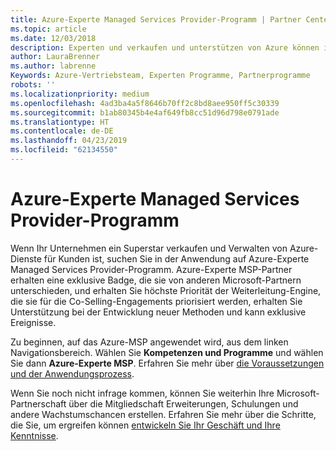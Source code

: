 ```yaml
---
title: Azure-Experte Managed Services Provider-Programm | Partner Center
ms.topic: article
ms.date: 12/03/2018
description: Experten und verkaufen und unterstützen von Azure können in der Azure-Experte MSP anwenden
author: LauraBrenner
ms.author: labrenne
Keywords: Azure-Vertriebsteam, Experten Programme, Partnerprogramme
robots: ''
ms.localizationpriority: medium
ms.openlocfilehash: 4ad3ba4a5f8646b70ff2c8bd8aee950ff5c30339
ms.sourcegitcommit: b1ab80345b4e4af649fb8cc51d96d798e0791ade
ms.translationtype: HT
ms.contentlocale: de-DE
ms.lasthandoff: 04/23/2019
ms.locfileid: "62134550"
---
```

# <a name="azure-expert-managed-services-provider-program"></a>Azure-Experte Managed Services Provider-Programm


Wenn Ihr Unternehmen ein Superstar verkaufen und Verwalten von Azure-Dienste für Kunden ist, suchen Sie in der Anwendung auf Azure-Experte Managed Services Provider-Programm. Azure-Experte MSP-Partner erhalten eine exklusive Badge, die sie von anderen Microsoft-Partnern unterschieden, und erhalten Sie höchste Priorität der Weiterleitung-Engine, die sie für die Co-Selling-Engagements priorisiert werden, erhalten Sie Unterstützung bei der Entwicklung neuer Methoden und kann exklusive Ereignisse.

Zu beginnen, auf das Azure-MSP angewendet wird, aus dem linken Navigationsbereich. Wählen Sie **Kompetenzen und Programme** und wählen Sie dann **Azure-Experte MSP**. Erfahren Sie mehr über [die Voraussetzungen und der Anwendungsprozess](https://partner.microsoft.com/membership/azure-expert-msp). 

Wenn Sie noch nicht infrage kommen, können Sie weiterhin Ihre Microsoft-Partnerschaft über die Mitgliedschaft Erweiterungen, Schulungen und andere Wachstumschancen erstellen.
Erfahren Sie mehr über die Schritte, die Sie, um ergreifen können [entwickeln Sie Ihr Geschäft und Ihre Kenntnisse](https://partner.microsoft.com/membership/azure-expert-msp).

